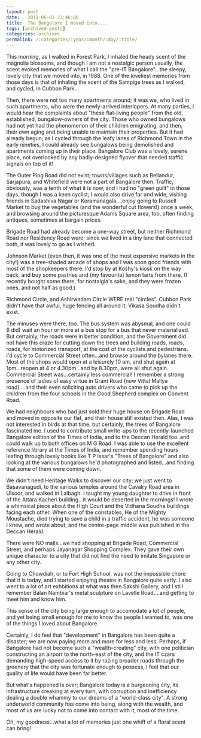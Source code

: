 ```yaml
---
layout: post
date:	2011-06-01 23:46:00
title:  The Bangalore I moved into....
tags: [archived-posts]
categories: archives
permalink: /:categories/:year/:month/:day/:title/
---
```

This morning, as I walked in Forest Park, I inhaled the heady scent of the magnolia blossoms, and though I am not a nostalgic person usually, the scent evoked memories of what I call the "pre-IT Bangalore"...the sleepy, lovely city that we moved into, in 1988. One of the loveliest memories from those days is that of inhaling the scent of the Sampige trees as I walked, and cycled, in Cubbon Park...

Then, there were not too many apartments around; it was we, who lived in such apartments, who were the newly-arrived interlopers. At many parties, I would hear the complaints about "these flat-living people" from the old, established, bungalow-owners of the city. Those who owned bungalows had not yet had the phenomenon of their children emigrating, and then, their own aging and being unable to maintain their properties. But it had already begun; as I cycled through the leafy lanes of Richmond Town in the early nineties, I could already see bungalows being demolished and apartments coming up in their place. Bangalore Club was a lovely, serene place, not overlooked by any badly-designed flyover that needed traffic signals on top of it!


The Outer Ring Road did not exist; towns/villages such as Bellandur, Sarjapura, and Whitefield were not a part of Bangalore then. Traffic, obviously, was a tenth of what it is now, and I had no "green guilt" in those days, though I was a keen cyclist; I would also drive far and wide, visiting friends in Sadashiva Nagar or Koramanagala....enjoy going to Russell Market to buy the vegetables (and the wonderful cut flowers!) once a week, and browsing around the picturesque Adams Square area, too, often finding antiques, sometimes at bargain prices.

Brigade Road had already become a one-way street, but neither Richmond Road nor Residency Road were; since we lived in a tiny lane that connected both, it was lovely to go as I wished. 

Johnson Market (even then, it was one of the most expensive markets in the city!) was a tree-shaded arcade of shops and I was soon good friends with most of the shopkeepers there. I'd stop by at Koshy's kiosk on the way back, and buy some pastries and (my favourite) lemon tarts from there. (I recently bought some there, for nostalgia's sake, and they were frozen ones, and not half as good.)

Richmond Circle, and Ashirwadam Circle WERE real "circles". Cubbon Park didn't have that awful, huge fencing all around it. Vikasa Soudha didn't exist. 

The minuses were there, too. The bus system was abysmal, and one could (I did) wait an hour or more at a bus stop for a bus that never materialized. But certainly, the roads were in better condition, and the Government did not have this craze for cutting down the trees and building roads, roads, roads, for motorized transport, at the cost of the cyclists and pedestrians. I'd cycle to Commercial Street often...and browse around the bylanes there. Most of the shops would open at a leisurely 10 am, and shut again at 1pm...reopen at 4 or 4.30pm...and by 8.30pm, were all shut again. Commercial Street was...certainly less commercial! I remember a strong presence of ladies of easy virtue in Grant Road (now Vittal Mallya road)....and their even soliciting auto drivers who came to pick up the children from the four schools in the Good Shepherd complex on Convent Road.

We had neighbours who had just sold their huge house on Brigade Road and moved in opposite our flat, and their house still existed then. Alas, I was not interested in birds at that time, but certainly, the trees of Bangalore fascinated me. I used to contribute small write-ups to the recently-launched Bangalore edition of the Times of India, and to the Deccan Herald too..and could walk up to both offices on M G Road. I was able to use the excellent reference library at the Times of India, and remember spending hours leafing through lovely books like T P Issar's 
"Trees of Bangalore" and also looking at the various bungalows he'd photographed and listed...and finding that some of them were coming down.

We didn't need Heritage Walks to discover our city; we just went to Basavanagudi, to the various temples around the Cavalry Road area in Ulsoor, and walked in Lalbagh. I taught my young daughter to drive in front of the Attara Kacheri building...it would be deserted in the mornings! I wrote a whimsical piece about the High Court and the Vidhana Soudha buildings facing each other. When one of the constables, He of the Mighty Moustache, died trying to save a child in a traffic accident, he was someone I knew, and wrote about, and the centre-page middle was published in the Deccan Herald. 

There were NO malls...we had shopping at Brigade Road, Commercial Street, and perhaps Jayanagar Shopping Complex. They gave their own unique character to a city that did not find the need to imitate Singapore or any other city. 

Going to Chowdiah, or to Fort High School, was not the impossible chore that it is today, and I started enjoying theatre in Bangalore quite early. I also went to a lot of art exhbitions at what was then Sakshi Gallery, and I still remember Balan Nambiar's metal sculpture on Lavelle Road....and getting to meet him and know him.

This sense of the city being large enough to accomodate a lot of people, and yet being small enough for me to know the people I wanted to, was one of the things I loved about Bangalore. 

Certainly, I do feel that "development" in Bangalore has been quite a disaster; we are now paying more and more for less and less. Perhaps, if Bangalore had not become such a "wealth-creating" city, with one politician constructing an airport to the north-east of the city, and the IT czars demanding high-speed access to it by razing broader roads through the greenery that the city was fortunate enough to possess, I feel that our quality of life would have been far better.

But what's happened is over; Bangalore today is a burgeoning city, its infrastructure creaking at every turn, with corruption and inefficiency dealing a double whammy to our dreams of a "world-class city". A strong underworld community has come into being, along with the wealth, and most of us are lucky not to come into contact with it, most of the time. 

Oh, my goodness...what a lot of memories just one whiff of a floral scent can bring!
